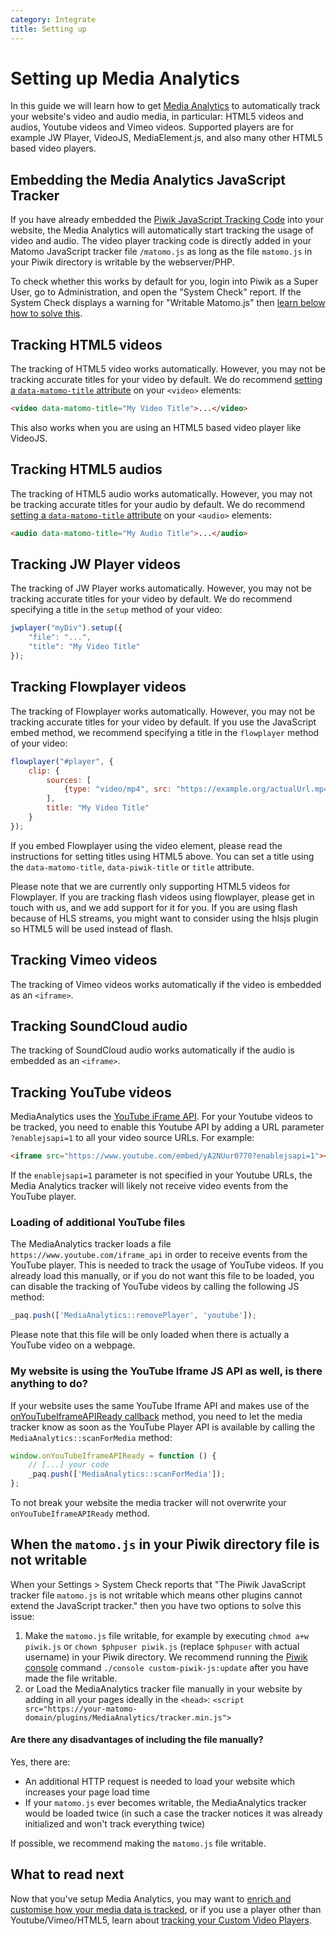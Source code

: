 ```yaml
---
category: Integrate
title: Setting up
---
```

# Setting up Media Analytics

In this guide we will learn how to get [Media Analytics](https://www.media-analytics.net/) to automatically track your website's video and audio media, 
in particular: HTML5 videos and audios, Youtube videos and Vimeo videos. Supported players are for example JW Player, VideoJS, MediaElement.js, and also many other HTML5 based video players.

## Embedding the Media Analytics JavaScript Tracker

If you have already embedded the [Piwik JavaScript Tracking Code](/guides/tracking-javascript-guide) into your website,
the Media Analytics will automatically start tracking the usage of video and audio. 
The video player tracking code is directly added in your Matomo JavaScript tracker file `/matomo.js` as long as the file `matomo.js` in your Piwik directory is writable by the webserver/PHP.
 
To check whether this works by default for you, login into Piwik as a Super User, go to Administration, and open the "System Check" report. 
If the System Check displays a warning for "Writable Matomo.js" then [learn below how to solve this](#when-the-matomojs-in-your-piwik-directory-file-is-not-writable).

## Tracking HTML5 videos

The tracking of HTML5 video works automatically. However, you may not be tracking accurate titles for your video by default. 
We do recommend [setting a `data-matomo-title` attribute](/guides/media-analytics/options) on your `<video>` elements:

```html
<video data-matomo-title="My Video Title">...</video>
```

This also works when you are using an HTML5 based video player like VideoJS.

## Tracking HTML5 audios

The tracking of HTML5 audio works automatically. However, you may not be tracking accurate titles for your audio by default. 
We do recommend [setting a `data-matomo-title` attribute](/guides/media-analytics/options) on your `<audio>` elements:

```html
<audio data-matomo-title="My Audio Title">...</audio>
```

## Tracking JW Player videos

The tracking of JW Player works automatically. However, you may not be tracking accurate titles for your video by default. 
We do recommend specifying a title in the `setup` method of your video:

```js
jwplayer("myDiv").setup({
    "file": "...",
    "title": "My Video Title"
});
```

## Tracking Flowplayer videos

The tracking of Flowplayer works automatically. However, you may not be tracking accurate titles for your video by default. 
If you use the JavaScript embed method, we recommend specifying a title in the `flowplayer` method of your video:

```js
flowplayer("#player", {
    clip: {
        sources: [
            {type: "video/mp4", src: "https://example.org/actualUrl.mp4"}
        ],
        title: "My Video Title"
    }
});
```

If you embed Flowplayer using the video element, please read the instructions for setting titles using HTML5 above. You can 
set a title using the `data-matomo-title`, `data-piwik-title` or `title` attribute.

Please note that we are currently only supporting HTML5 videos for Flowplayer. If you are tracking flash videos using flowplayer,
please get in touch with us, and we add support for it for you. If you are using flash because of HLS streams, you might want
to consider using the hlsjs plugin so HTML5 will be used instead of flash.

## Tracking Vimeo videos

The tracking of Vimeo videos works automatically if the video is embedded as an `<iframe>`.

## Tracking SoundCloud audio

The tracking of SoundCloud audio works automatically if the audio is embedded as an `<iframe>`.

## Tracking YouTube videos

MediaAnalytics uses the [YouTube iFrame API](https://developers.google.com/youtube/iframe_api_reference).
For your Youtube videos to be tracked, you need to enable this Youtube API by adding a URL parameter `?enablejsapi=1` to all your video source URLs. 
For example:

```html
<iframe src="https://www.youtube.com/embed/yA2NUur0770?enablejsapi=1"></iframe>
```

If the `enablejsapi=1` parameter is not specified in your Youtube URLs, the Media Analytics tracker will likely not receive video events from the YouTube player.

### Loading of additional YouTube files

The MediaAnalytics tracker loads a file `https://www.youtube.com/iframe_api` in order to receive events from the 
YouTube player. This is needed to track the usage of YouTube videos. If you already load this manually, or if you do not want this file to be loaded, you can disable the 
tracking of YouTube videos by calling the following JS method:

```js
_paq.push(['MediaAnalytics::removePlayer', 'youtube']);
```

Please note that this file will be only loaded when there is actually a YouTube video on a webpage.

### My website is using the YouTube Iframe JS API as well, is there anything to do?
 
If your website uses the same YouTube Iframe API and makes use of the  [onYouTubeIframeAPIReady callback](https://developers.google.com/youtube/player_parameters#Manual_IFrame_Embeds)
method, you need to let the media tracker know as soon as the YouTube Player API is available by calling the `MediaAnalytics::scanForMedia` method:

```js
window.onYouTubeIframeAPIReady = function () {
    // [...] your code
    _paq.push(['MediaAnalytics::scanForMedia']);
};
```

To not break your website the media tracker will not overwrite your `onYouTubeIframeAPIReady` method.

## When the `matomo.js` in your Piwik directory file is not writable
 
When your Settings > System Check reports that "The Piwik JavaScript tracker file `matomo.js` is not writable 
which means other plugins cannot extend the JavaScript tracker." then you have two options to solve this issue:

1. Make the `matomo.js` file writable, for example by executing `chmod a+w piwik.js` or `chown $phpuser piwik.js` (replace `$phpuser` with actual username) in your Piwik directory. 
We recommend running the [Piwik console](/guides/piwik-on-the-command-line) command `./console custom-piwik-js:update` after you have made the file writable.
2. or Load the MediaAnalytics tracker file manually in your website by adding in all your pages ideally in the `<head>`: 
   `<script src="https://your-matomo-domain/plugins/MediaAnalytics/tracker.min.js">`

#### Are there any disadvantages of including the file manually?

Yes, there are:

* An additional HTTP request is needed to load your website which increases your page load time
* If your `matomo.js` ever becomes writable, the MediaAnalytics tracker would be loaded twice (in such a case the tracker notices it was already initialized and won't track everything twice)

If possible, we recommend making the `matomo.js` file writable.

## What to read next

Now that you've setup Media Analytics, you may want to [enrich and customise how your media data is tracked](/guides/media-analytics/options), 
or if you use a player other than Youtube/Vimeo/HTML5, learn about [tracking your Custom Video Players](/guides/media-analytics/custom-player).
